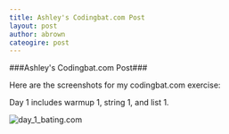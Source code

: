```yaml
---
title: Ashley's Codingbat.com Post
layout: post
author: abrown
cateogire: post
---
```


###Ashley's Codingbat.com Post###

Here are the screenshots for my codingbat.com exercise:

Day 1 includes warmup 1, string 1, and list 1.  

![day_1_bating.com](https://lh6.googleusercontent.com/-DlXzqLPRHx4/UjkXdUppjBI/AAAAAAAAAII/HiVU6MFRQX8/w771-h323-no/warmup1_string1_list1.jpg)
